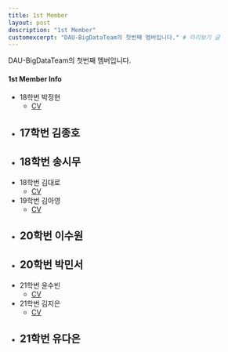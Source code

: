 ```yaml
---
title: 1st Member
layout: post
description: "1st Member"
customexcerpt: "DAU-BigDataTeam의 첫번째 멤버입니다." # 미리보기 글 
---
```


DAU-BigDataTeam의 첫번째 멤버입니다.

#### 1st Member Info

- 18학번 박정현
  - [CV](https://drive.google.com/file/d/1JJ8ZEiqy6T9AVYT9pb45yKvRZmboiEyN/view?usp=share_link)
- 17학번 김종호
  - 
- 18학번 송시무
  - 
- 18학번 김대로
  - [CV](https://drive.google.com/file/d/1Ih33TesrVx4Z9mVsGLu3SFmIJP9Qclt6/view?usp=share_link)
- 19학번 김아영
  - [CV](https://drive.google.com/file/d/1R1Xl6XClxfTWcPn7KvLfatyqV_qmBSJH/view?usp=sharing)
- 20학번 이수원
  - 
- 20학번 박민서
  - 
- 21학번 윤수빈
  - [CV](https://drive.google.com/file/d/11j2gq_b5BhEn3VO8_2SAV__sF0q-uwlx/view?usp=share_link)
- 21학번 김지은
  - [CV](https://drive.google.com/file/d/11P_V7HmrgqHelF4-J6X4AwB9ZIRLa3Qp/view?usp=share_link)
- 21학번 유다은
  - 
